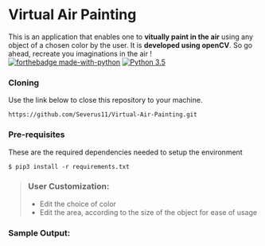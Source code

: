 # Virtual Air Painting

This is an application that enables one to **vitually paint in the air** using any object of a chosen color by the user. It is **developed using openCV**.
So go ahead, recreate you imaginations in the air !
[![forthebadge made-with-python](http://ForTheBadge.com/images/badges/made-with-python.svg)](https://www.python.org/)
[![Python 3.5](https://img.shields.io/badge/python-3.5-teal.svg)](https://www.python.org/downloads/release/python-350/)
### Cloning
Use the link below to close this repository to your machine.
```
https://github.com/Severus11/Virtual-Air-Painting.git
```

### Pre-requisites 
These are the required dependencies needed to setup the environment
```
$ pip3 install -r requirements.txt
```

>### User Customization:
>- Edit the choice of color
>- Edit the area, according to the size of the object for ease of usage

### Sample Output:


